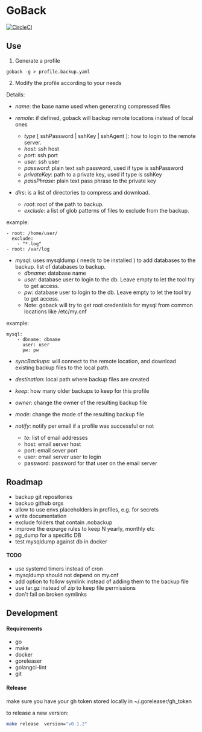 # GoBack

[![CircleCI](https://circleci.com/gh/andresbott/goback/tree/main.svg?style=svg)](https://circleci.com/gh/AndresBott/goback/tree/main)

## Use

1.  Generate a profile 
```
goback -g > profile.backup.yaml
```
2. Modify the profile according to your needs

Details:
* _name_: the base name used when generating compressed files 
* _remote_: if defined, goback will backup remote locations instead of local ones
  * _type_ [ sshPassword | sshKey | sshAgent ]: how to login to the remote server.
  * _host_: ssh host  
  * _port_: ssh port
  * _user_: ssh user
  * _password_: plain text ssh password, used if type is sshPassword
  * _privateKey_: path to a private key, used if type is sshKey
  * _passPhrase_: plain text pass phrase to the private key

* _dirs_: is a list of directories to compress and download.
  * _root_: root of the path to backup.
  * _exclude_: a list of glob patterns of files to exclude from the backup.

example:
```
- root: /home/user/
  exclude:
    - "*.log"
- root: /var/log
```


* _mysql_: uses mysqldump ( needs to be installed ) to add databases to the backup. list of databases to backup.
  * _dbname_: database name
  * _user_: database user to login to the db. Leave empty to let the tool try to get access.
  * _pw_: database user to login to the db. Leave empty to let the tool try to get access.
  * Note: goback will try to get root credentials for mysql from common locations like /etc/my.cnf

example:
```
mysql:
    - dbname: dbname
      user: user
      pw: pw

```

* _syncBackups_: will connect to the remote location, and download existing backup files to the local path.
* _destination_: local path where backup files are created
* _keep_: how many older backups to keep for this profile
* _owner_: change the owner of the resulting backup file
* _mode_: change the mode of the resulting backup file

* _notify_: notify per email if a profile was successful or not
  * _to_: list of email addresses
  * host: email server host
  * port: email sever port
  * user: email server user to login
  * password: password for that user on the email server


## Roadmap

* backup git repositories
* backuo github orgs
* allow to use envs placeholders in profiles, e.g. for secrets
* write documentation
* exclude folders that contain .nobackup
* improve the expurge rules to keep N yearly, monthly etc
* pg_dump for a specific DB
* test mysqldump against db in docker

#### TODO
* use systemd timers instead of cron
* mysqldump should not depend on my.cnf
* add option to follow symlink instead of adding them to the backup file
* use tar.gz instead of zip to keep file permissions
* don't fail on broken symlinks

## Development

#### Requirements

* go
* make
* docker
* goreleaser
* golangci-lint
* git 

#### Release

make sure you have your gh token stored locally in ~/.goreleaser/gh_token

to release a new version:
```bash 
make release  version="v0.1.2"
```
